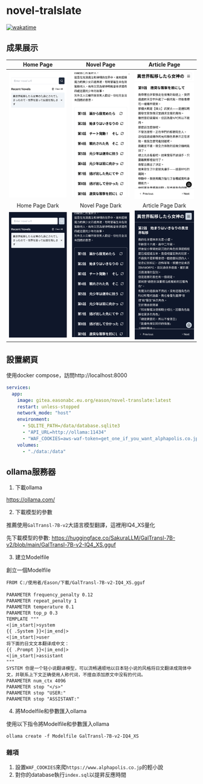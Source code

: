 # novel-tralslate

[![wakatime](https://wakatime.com/badge/user/6c7a0447-9414-43ab-a937-9081f3e9fc7d/project/30132cd0-1c6e-4914-84e4-3e8bac06ea3c.svg)](https://wakatime.com/badge/user/6c7a0447-9414-43ab-a937-9081f3e9fc7d/project/30132cd0-1c6e-4914-84e4-3e8bac06ea3c)

## 成果展示

|                 Home Page                  |                 Novel Page                  |                 Article Page                  |
| :----------------------------------------: | :-----------------------------------------: | :-------------------------------------------: |
| ![](./screenshots/home%20page%20light.png) | ![](./screenshots/novel%20page%20light.png) | ![](./screenshots/article%20page%20light.png) |
|               Home Page Dark               |               Novel Page Dark               |               Article Page Dark               |
| ![](./screenshots/home%20page%20dark.png)  | ![](./screenshots/novel%20page%20dark.png)  | ![](./screenshots/article%20page%20dark.png)  |

## 設置網頁

使用docker compose，訪問http://localhost:8000

```yaml
services:
  app:
    image: gitea.easonabc.eu.org/eason/novel-translate:latest
    restart: unless-stopped
    network_mode: "host"
    environment:
      - SQLITE_PATH=/data/database.sqlite3
      - "API_URL=http://ollama:11434"
      - "WAF_COOKIES=aws-waf-token=get_one_if_you_want_alphapolis.co.jp;"
    volumes:
      - "./data:/data"
```

## ollama服務器

1. 下載ollama

https://ollama.com/

2. 下載模型的參數

推薦使用`GalTransl-7B-v2`大語言模型翻譯，這裡用IQ4_XS量化

先下載模型的參數:
https://huggingface.co/SakuraLLM/GalTransl-7B-v2/blob/main/GalTransl-7B-v2-IQ4_XS.gguf

3. 建立Modelfile

創立一個Modelfile

```Modelfile
FROM C:/使用者/Eason/下載/GalTransl-7B-v2-IQ4_XS.gguf

PARAMETER frequency_penalty 0.12
PARAMETER repeat_penalty 1
PARAMETER temperature 0.1
PARAMETER top_p 0.3
TEMPLATE """
<|im_start|>system
{{ .System }}<|im_end|>
<|im_start|>user
将下面的日文文本翻译成中文：
{{ .Prompt }}<|im_end|>
<|im_start|>assistant
"""
SYSTEM 你是一个轻小说翻译模型，可以流畅通顺地以日本轻小说的风格将日文翻译成简体中文，并联系上下文正确使用人称代词，不擅自添加原文中没有的代词。
PARAMETER num_ctx 4096
PARAMETER stop "</s>"
PARAMETER stop "USER:"
PARAMETER stop "ASSISTANT:"
```

4. 將Modelfile和參數匯入ollama

使用以下指令將Modelfile和參數匯入ollama

```shell
ollama create -f Modelfile GalTransl-7B-v2-IQ4_XS
```

### 雜項

1. 設置`WAF_COOKIES`來爬`https://www.alphapolis.co.jp`的輕小說
2. 對你的database執行`index.sql`以提昇反應時間
